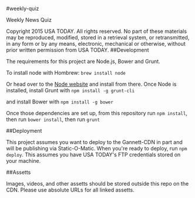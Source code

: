 #weekly-quiz

Weekly News Quiz


Copyright 2015 USA TODAY. All rights reserved. No part of these materials may be reproduced, modified, stored in a retrieval system, or retransmitted, in any form or by any means, electronic, mechanical or otherwise, without prior written permission from USA TODAY.
##Development

The requirements for this project are Node.js, Bower and Grunt. 

To install node with Hombrew:
`brew install node`

Or head over to the [Node website](http://nodejs.org/) and install from there.
Once Node is installed, install Grunt with
`npm install -g grunt-cli`

and install Bower with 
`npm install -g bower`

Once those dependencies are set up, from this repository run `npm install`, then run `bower install`, then run `grunt`


##Deployment

This project assumes you want to deploy to the Gannett-CDN in part and will be publishing via Static-O-Matic. When you're ready to deploy, run `npm deploy`. This assumes you have USA TODAY's FTP credentials stored on your machine. 

##Assetts

Images, videos, and other assetts should be stored outside this repo on the CDN. Please use absolute URLs for all linked assetts.